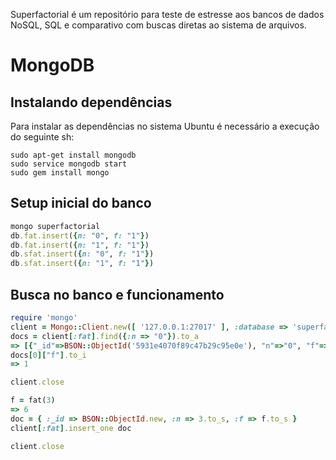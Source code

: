 Superfactorial é um repositório para teste de estresse aos bancos de dados
NoSQL, SQL e comparativo com buscas diretas ao sistema de arquivos.

# MongoDB

## Instalando dependências

  Para instalar as dependências no sistema Ubuntu
é necessário a execução do seguinte sh:

```shellscript
sudo apt-get install mongodb
sudo service mongodb start
sudo gem install mongo
```

## Setup inicial do banco

```ruby
mongo superfactorial
db.fat.insert({n: "0", f: "1"})
db.fat.insert({n: "1", f: "1"})
db.sfat.insert({n: "0", f: "1"})
db.sfat.insert({n: "1", f: "1"})
```

## Busca no banco e funcionamento

```ruby
require 'mongo'
client = Mongo::Client.new([ '127.0.0.1:27017' ], :database => 'superfactorial')
docs = client[:fat].find({:n => "0"}).to_a
=> [{"_id"=>BSON::ObjectId('5931e4070f89c47b29c95e0e'), "n"=>"0", "f"=>"1"}]
docs[0]["f"].to_i
=> 1

client.close
```

```ruby
f = fat(3)
=> 6
doc = { :_id => BSON::ObjectId.new, :n => 3.to_s, :f => f.to_s }
client[:fat].insert_one doc

client.close
```
